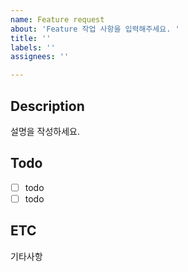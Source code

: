 ```yaml
---
name: Feature request
about: 'Feature 작업 사항을 입력해주세요. '
title: ''
labels: ''
assignees: ''

---
```


## Description 
설명을 작성하세요.

## Todo
- [ ] todo
- [ ] todo

## ETC
기타사항
